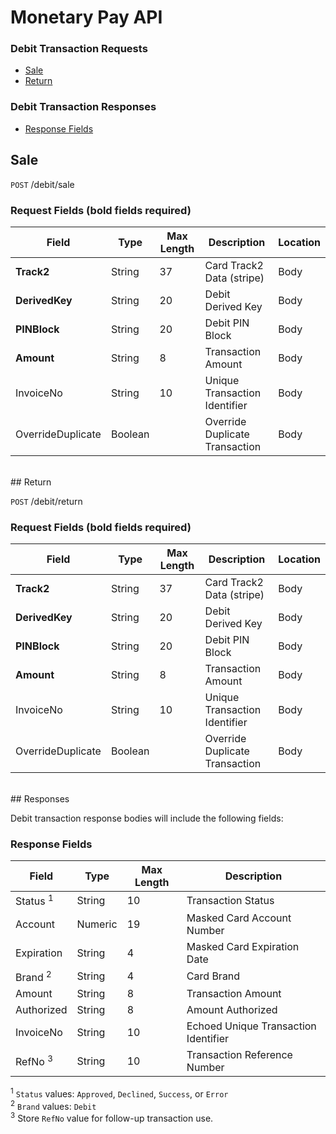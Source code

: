 # Monetary Pay API

### Debit Transaction Requests
* [Sale](#sale)
* [Return](#return)

### Debit Transaction Responses
* [Response Fields](#response-fields)

## Sale

`POST` /debit/sale

### Request Fields (**bold** fields required)
| Field                         | Type    | Max Length  | Description                   | Location |
|-------------------------------|---------|-----|--------------------------------|------|
| **Track2**                    | String  | 37  | Card Track2 Data (stripe)      | Body |
| **DerivedKey**                | String  | 20  | Debit Derived Key              | Body |
| **PINBlock**                  | String  | 20  | Debit PIN Block                | Body |
| **Amount**                    | String  | 8   | Transaction Amount             | Body |
| InvoiceNo                     | String  | 10  | Unique Transaction Identifier  | Body |
| OverrideDuplicate             | Boolean |     | Override Duplicate Transaction | Body |

<br />
## Return

`POST` /debit/return

### Request Fields (**bold** fields required)
| Field                         | Type    | Max Length  | Description                   | Location |
|-------------------------------|---------|-----|--------------------------------|------|
| **Track2**                    | String  | 37  | Card Track2 Data (stripe)      | Body |
| **DerivedKey**                | String  | 20  | Debit Derived Key              | Body |
| **PINBlock**                  | String  | 20  | Debit PIN Block                | Body |
| **Amount**                    | String  | 8   | Transaction Amount             | Body |
| InvoiceNo                     | String  | 10  | Unique Transaction Identifier  | Body |
| OverrideDuplicate             | Boolean |     | Override Duplicate Transaction | Body |


<br />
## Responses

Debit transaction response bodies will include the following fields:

### Response Fields
| Field         | Type    | Max Length  | Description                   |
|---------------|---------|-----|---------------------------------------|
| Status <sup>1</sup>        | String  | 10  | Transaction Status                    |
| Account       | Numeric | 19  | Masked Card Account Number            |
| Expiration    | String  | 4   | Masked Card Expiration Date           |
| Brand <sup>2</sup>         | String  | 4   | Card Brand                            |
| Amount      | String  | 8   | Transaction Amount                       |
| Authorized    | String  | 8   | Amount Authorized                     |
| InvoiceNo     | String  | 10  | Echoed Unique Transaction Identifier  |
| RefNo <sup>3</sup>        | String  | 10  | Transaction Reference Number          |

<sup>1</sup> `Status` values: `Approved`, `Declined`, `Success`, or `Error`<br />
<sup>2</sup> `Brand` values: `Debit`<br />
<sup>3</sup> Store `RefNo` value for follow-up transaction use.
